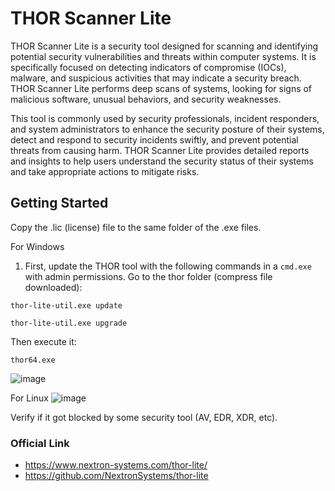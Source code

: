 # THOR Scanner Lite
THOR Scanner Lite is a security tool designed for scanning and identifying potential security vulnerabilities and threats within computer systems. It is specifically focused on detecting indicators of compromise (IOCs), malware, and suspicious activities that may indicate a security breach. THOR Scanner Lite performs deep scans of systems, looking for signs of malicious software, unusual behaviors, and security weaknesses.

This tool is commonly used by security professionals, incident responders, and system administrators to enhance the security posture of their systems, detect and respond to security incidents swiftly, and prevent potential threats from causing harm. THOR Scanner Lite provides detailed reports and insights to help users understand the security status of their systems and take appropriate actions to mitigate risks.

## Getting Started
Copy the .lic (license) file to the same folder of the .exe files. 

For Windows
1. First, update the THOR tool with the following commands in a `cmd.exe` with admin permissions. Go to the thor folder (compress file downloaded):
```
thor-lite-util.exe update

thor-lite-util.exe upgrade
```
Then execute it: 
```
thor64.exe
```

![image](https://github.com/user-attachments/assets/f9ac77fe-c83d-4fe1-9d52-8c225df38150)

For Linux
![image](https://github.com/user-attachments/assets/d7799e86-ac76-4b47-9f7e-f87f808c6e0f)

Verify if it got blocked by some security tool (AV, EDR, XDR, etc).

### Official Link

* https://www.nextron-systems.com/thor-lite/
* https://github.com/NextronSystems/thor-lite


